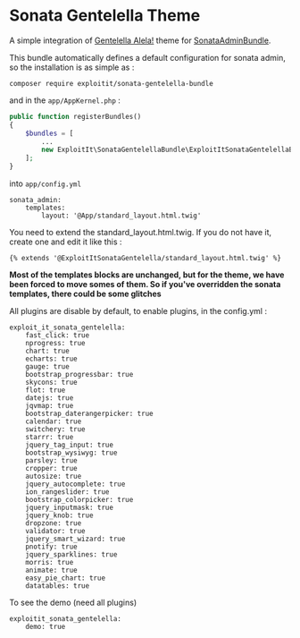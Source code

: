 # Sonata Gentelella Theme

A simple integration of [Gentelella Alela!](https://colorlib.com/polygon/gentelella/index.html) theme for [SonataAdminBundle](https://github.com/sonata-project/SonataAdminBundle).

This bundle automatically defines a default configuration for sonata admin, so the installation is as simple as :

```
composer require exploitit/sonata-gentelella-bundle
```

and in the `app/AppKernel.php` :

```php
public function registerBundles()
{
    $bundles = [
        ...
        new ExploitIt\SonataGentelellaBundle\ExploitItSonataGentelellaBundle(),
    ];
}

```

into `app/config.yml`
```
sonata_admin:
    templates:
        layout: '@App/standard_layout.html.twig'
```
You need to extend the standard_layout.html.twig. If you do not have it, create one and edit it like this : 
```
{% extends '@ExploitItSonataGentelella/standard_layout.html.twig' %}
```

**Most of the templates blocks are unchanged, but for the theme, we have been forced to move somes of them. So if you've overridden the sonata templates, there could be some glitches**


All plugins are disable by default, to enable plugins, in the config.yml : 
 ```
 exploit_it_sonata_gentelella:
     fast_click: true
     nprogress: true
     chart: true
     echarts: true
     gauge: true
     bootstrap_progressbar: true
     skycons: true
     flot: true
     datejs: true
     jqvmap: true
     bootstrap_daterangerpicker: true
     calendar: true
     switchery: true
     starrr: true
     jquery_tag_input: true
     bootstrap_wysiwyg: true
     parsley: true
     cropper: true
     autosize: true
     jquery_autocomplete: true
     ion_rangeslider: true
     bootstrap_colorpicker: true
     jquery_inputmask: true
     jquery_knob: true
     dropzone: true
     validator: true
     jquery_smart_wizard: true
     pnotify: true
     jquery_sparklines: true
     morris: true
     animate: true
     easy_pie_chart: true
     datatables: true
 ```
 
  To see the demo (need all plugins) 
  ```
  exploitit_sonata_gentelella:
      demo: true
  ```
